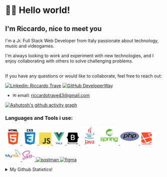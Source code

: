 # 👋🏻 Hello world! 
## I'm Riccardo, nice to meet you
I'm a Jr. Full Stack Web Developer from Italy passionate about technology, music and videogames.


I'm always looking to work and experiment with new technologies, and I enjoy collaborating with others to solve challenging problems.

<br>
If you have any questions or would like to collaborate, feel free to reach out:

 [![Linkedin: Riccardo Trave](https://img.shields.io/badge/-RiccardoTrave-blue?style=flat-square&logo=Linkedin&logoColor=white&link=https://www.linkedin.com/company/RiccardoTrave/)](https://www.linkedin.com/in/riccardotrave/)
[![GitHub DeveloperWay](https://img.shields.io/github/followers/RixTerreny?label=follow&style=social)](https://github.com/RixTerreny)
- ✉ email: riccardotrave43@gmail.com</li>

[![Ashutosh's github activity graph](https://github-readme-activity-graph.vercel.app/graph?username=RixTerreny&theme=github-compact)](https://github.com/ashutosh00710/github-readme-activity-graph)

<h3 align="left">Languages and Tools i use:</h3>
<p align="left" >  <a href="https://www.w3.org/html/" target="_blank" rel="noreferrer"> <img src="https://raw.githubusercontent.com/devicons/devicon/master/icons/html5/html5-original-wordmark.svg" alt="html5" width="50" height="50"/> </a> <a href="https://www.w3schools.com/css/" target="_blank" rel="noreferrer"> <img src="https://raw.githubusercontent.com/devicons/devicon/master/icons/css3/css3-original-wordmark.svg" alt="css3" width="50" height="50"/> </a> <a href="https://developer.mozilla.org/en-US/docs/Web/JavaScript" target="_blank" rel="noreferrer"> <img src="https://raw.githubusercontent.com/devicons/devicon/master/icons/javascript/javascript-original.svg" alt="javascript" width="40" height="40"/> </a> <a href="https://vuejs.org/" target="_blank" rel="noreferrer"> <img src="https://raw.githubusercontent.com/devicons/devicon/master/icons/vuejs/vuejs-original-wordmark.svg" alt="vuejs" width="40" height="40"/> </a> <a href="https://getbootstrap.com" target="_blank" rel="noreferrer"> <img src="https://raw.githubusercontent.com/devicons/devicon/master/icons/bootstrap/bootstrap-plain-wordmark.svg" alt="bootstrap" width="40" height="40"/> <a href="https://www.w3.org/html/" target="_blank" rel="noreferrer"> <img src="https://raw.githubusercontent.com/devicons/devicon/master/icons/java/java-original-wordmark.svg" alt="java" width="60" height="60"/> <a href="https://www.w3.org/html/" target="_blank" rel="noreferrer"> <img class="mt-1" src="https://raw.githubusercontent.com/devicons/devicon/master/icons/spring/spring-original-wordmark.svg" alt="spring" width="60" height="60"/> </a> <a href="https://www.php.net" target="_blank" rel="noreferrer"> <img src="https://raw.githubusercontent.com/devicons/devicon/master/icons/php/php-original.svg" alt="php" width="60" height="55"/> </a> <a href="https://laravel.com/" target="_blank" rel="noreferrer"> <img src="https://raw.githubusercontent.com/devicons/devicon/master/icons/laravel/laravel-plain-wordmark.svg" alt="laravel" width="40" height="40"/> </a> <a href="https://www.mysql.com/" target="_blank" rel="noreferrer"> <img src="https://raw.githubusercontent.com/devicons/devicon/master/icons/mysql/mysql-original-wordmark.svg" alt="mysql" width="50" height="50"/> </a> <a href="https://sass-lang.com" target="_blank" rel="noreferrer"> <img src="https://raw.githubusercontent.com/devicons/devicon/master/icons/sass/sass-original.svg" alt="sass" width="40" height="40"/> </a> <a href="https://postman.com" target="_blank" rel="noreferrer"> <img src="https://www.vectorlogo.zone/logos/getpostman/getpostman-icon.svg" alt="postman" width="40" height="40"/> </a> <a href="https://www.figma.com/" target="_blank" rel="noreferrer"> <img src="https://www.vectorlogo.zone/logos/figma/figma-icon.svg" alt="figma" width="40" height="40"/> </a> </p>

<details>
<summary>My Github Statistics!</summary>
  <br>

  ![Top Langs](https://github-readme-stats.vercel.app/api/top-langs/?username=RixTerreny&show_icons=true&locale=en&layout=compact&langs_count=8) 
  
  ![Stats](https://github-readme-stats.vercel.app/api?username=RixTerreny&show_icons=true&locale=en&count_private=true) 
  
  ![GitHub Streak](https://github-readme-streak-stats.herokuapp.com?user=RixTerreny)

  ![trophy](https://github-profile-trophy.vercel.app/?username=RixTerreny&margin-w=10&rank=A,B,AA,AAA,S,SS,SSS)

</details>


